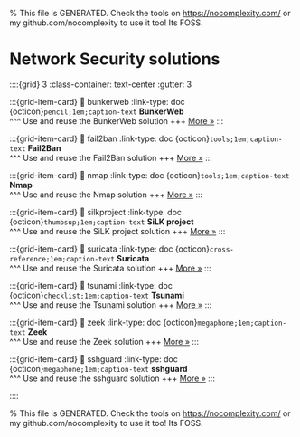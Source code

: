
% This file is GENERATED. Check the tools on https://nocomplexity.com/ or my github.com/nocomplexity to use it too! Its FOSS. 

# Network Security solutions 
::::{grid} 3
:class-container: text-center
:gutter: 3 

:::{grid-item-card}
:link: bunkerweb
:link-type: doc
{octicon}`pencil;1em;caption-text` **BunkerWeb**        
^^^
Use and reuse the BunkerWeb solution
+++
[More »](bunkerweb)
:::

:::{grid-item-card}
:link: fail2ban
:link-type: doc
{octicon}`tools;1em;caption-text` **Fail2Ban**        
^^^
Use and reuse the Fail2Ban solution
+++
[More »](fail2ban)
:::

:::{grid-item-card}
:link: nmap
:link-type: doc
{octicon}`tools;1em;caption-text` **Nmap**        
^^^
Use and reuse the Nmap solution
+++
[More »](nmap)
:::

:::{grid-item-card}
:link: silkproject
:link-type: doc
{octicon}`thumbsup;1em;caption-text` **SiLK project**        
^^^
Use and reuse the SiLK project solution
+++
[More »](silkproject)
:::

:::{grid-item-card}
:link: suricata
:link-type: doc
{octicon}`cross-reference;1em;caption-text` **Suricata**        
^^^
Use and reuse the Suricata solution
+++
[More »](suricata)
:::

:::{grid-item-card}
:link: tsunami
:link-type: doc
{octicon}`checklist;1em;caption-text` **Tsunami**        
^^^
Use and reuse the Tsunami solution
+++
[More »](tsunami)
:::

:::{grid-item-card}
:link: zeek
:link-type: doc
{octicon}`megaphone;1em;caption-text` **Zeek**        
^^^
Use and reuse the Zeek solution
+++
[More »](zeek)
:::

:::{grid-item-card}
:link: sshguard
:link-type: doc
{octicon}`megaphone;1em;caption-text` **sshguard**        
^^^
Use and reuse the sshguard solution
+++
[More »](sshguard)
:::

::::


% This file is GENERATED. Check the tools on https://nocomplexity.com/ or my github.com/nocomplexity to use it too! Its FOSS. 

